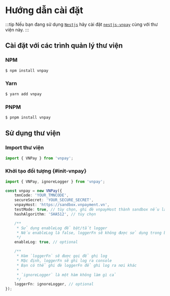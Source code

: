 # Hướng dẫn cài đặt

:::tip
Nếu bạn đang sử dụng [`Nestjs`](https://docs.nestjs.com) hãy cài đặt [`nestjs-vnpay`](https://github.com/lehuygiang28/nestjs-vnpay) cùng với thư viện này.
:::

## Cài đặt với các trình quản lý thư viện

### NPM

```bash
$ npm install vnpay
```

### Yarn

```bash
$ yarn add vnpay
```

### PNPM

```bash
$ pnpm install vnpay
```

## Sử dụng thư viện

### Import thư viện

```typescript
import { VNPay } from 'vnpay';
```

### Khởi tạo đối tượng {#init-vnpay}

```typescript
import { VNPay, ignoreLogger } from 'vnpay';

const vnpay = new VNPay({
    tmnCode: 'YOUR_TMNCODE',
    secureSecret: 'YOUR_SECURE_SECRET',
    vnpayHost: 'https://sandbox.vnpayment.vn',
    testMode: true, // tùy chọn, ghi đè vnpayHost thành sandbox nếu là true
    hashAlgorithm: 'SHA512', // tùy chọn

    /**
     * Sử dụng enableLog để bật/tắt logger
     * Nếu enableLog là false, loggerFn sẽ không được sử dụng trong bất kỳ phương thức nào
     */
    enableLog: true, // optional

    /**
     * Hàm `loggerFn` sẽ được gọi để ghi log
     * Mặc định, loggerFn sẽ ghi log ra console
     * Bạn có thể ghi đè loggerFn để ghi log ra nơi khác
     *
     * `ignoreLogger` là một hàm không làm gì cả
     */
    loggerFn: ignoreLogger, // optional
});
```
